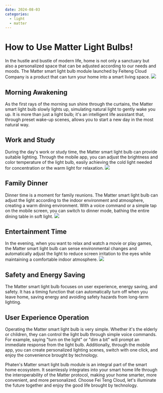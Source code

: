 ```yaml
---
date: 2024-08-03
categories:
  - light
  - matter
---
```


# How to Use Matter Light Bulbs!

In the hustle and bustle of modern life, home is not only a sanctuary but also a personalized space that can be adjusted according to our needs and moods. The Matter smart light bulb module launched by Feiteng Cloud Company is a product that can turn your home into a smart living space.<!-- more -->
![](/assets/images/智能灯.jpg)
## Morning Awakening
As the first rays of the morning sun shine through the curtains, the Matter smart light bulb slowly lights up, simulating natural light to gently wake you up. It is more than just a light bulb; it's an intelligent life assistant that, through preset wake-up scenes, allows you to start a new day in the most natural way.

## Work and Study
During the day's work or study time, the Matter smart light bulb can provide suitable lighting. Through the mobile app, you can adjust the brightness and color temperature of the light bulb, easily achieving the cold light needed for concentration or the warm light for relaxation.
![](/assets/images/灯2.jpg)
## Family Dinner
Dinner time is a moment for family reunions. The Matter smart light bulb can adjust the light according to the indoor environment and atmosphere, creating a warm dining environment. With a voice command or a simple tap on the mobile screen, you can switch to dinner mode, bathing the entire dining table in soft light.
![](/assets/images/灯3.jpg)
## Entertainment Time
In the evening, when you want to relax and watch a movie or play games, the Matter smart light bulb can sense environmental changes and automatically adjust the light to reduce screen irritation to the eyes while maintaining a comfortable indoor atmosphere.
![](/assets/images/灯带.png)
## Safety and Energy Saving
The Matter smart light bulb focuses on user experience, energy saving, and safety. It has a timing function that can automatically turn off when you leave home, saving energy and avoiding safety hazards from long-term lighting.

## User Experience Operation
Operating the Matter smart light bulb is very simple. Whether it's the elderly or children, they can control the light bulb through simple voice commands. For example, saying "turn on the light" or "dim a bit" will prompt an immediate response from the light bulb. Additionally, through the mobile app, you can create personalized lighting scenes, switch with one click, and enjoy the convenience brought by technology.

Phaten's Matter smart light bulb module is an integral part of the smart home ecosystem. It seamlessly integrates into your smart home life through the interoperability of the Matter protocol, making your home smarter, more convenient, and more personalized. Choose Fei Teng Cloud, let's illuminate the future together and enjoy the good life brought by technology.

